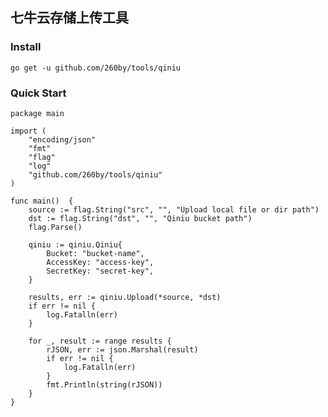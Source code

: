 ## 七牛云存储上传工具

### Install 
    go get -u github.com/260by/tools/qiniu

### Quick Start
    package main
    
    import (
    	"encoding/json"
    	"fmt"
    	"flag"
    	"log"
    	"github.com/260by/tools/qiniu"
    )
    
    func main()  {
    	source := flag.String("src", "", "Upload local file or dir path")
    	dst := flag.String("dst", "", "Qiniu bucket path")
    	flag.Parse()
    
    	qiniu := qiniu.Qiniu{
    		Bucket: "bucket-name",
    		AccessKey: "access-key",
    		SecretKey: "secret-key",
    	}
    
    	results, err := qiniu.Upload(*source, *dst)
    	if err != nil {
    		log.Fatalln(err)
    	}
    
    	for _, result := range results {
    		rJSON, err := json.Marshal(result)
    		if err != nil {
    			log.Fatalln(err)
    		}
    		fmt.Println(string(rJSON))
    	}
    }
